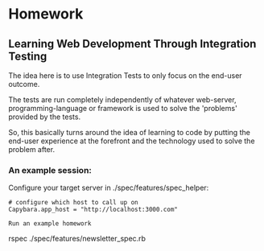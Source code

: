 # Homework

## Learning Web Development Through Integration Testing

The idea here is to use Integration Tests to only focus on the end-user outcome. 

The tests are run completely independently of whatever web-server, programming-language or framework is used to solve the 'problems' provided by the tests. 

So, this basically turns around the idea of learning to code by putting the end-user experience at the forefront and the technology used to solve the problem after. 

### An example session:

Configure your target server in ./spec/features/spec_helper:

``` 
# configure which host to call up on
Capybara.app_host = "http://localhost:3000.com"

Run an example homework 
```
rspec ./spec/features/newsletter_spec.rb
